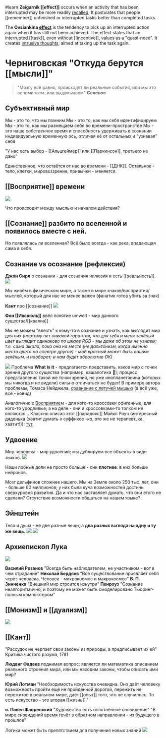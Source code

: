 #learn 
**Zeigarnik [[effect]]** occurs when an activity that has been interrupted may be more readily [recalled](https://en.wikipedia.org/wiki/Recall_(memory)); It postulates that people [[remember]] unfinished or interrupted tasks better than completed tasks.

The **Ovsiankina [effect](effect)** is the tendency to pick up an interrupted action again when it has still not been achieved. The effect states that an interrupted [[task]], even without [[incentive]], values as a "quasi-need". It creates [intrusive thoughts](https://en.wikipedia.org/wiki/Cognitive_dissonance "Cognitive dissonance"), aimed at taking up the task again.

# Черниговская "Откуда берутся [[мысли]]"

>"Мозгу всё равно, происходят ли реальные события, или мы это вспоминаем, или выдумываем" **Сеченов**

## Субъективный мир 
Мы - это то, что мы помним
Мы - это то, как мы себя идентифицируем
Мы - это то, как мы размещаем себя во времени-пространстве
Мы - это наше *собственное* время и способность удерживать в сознании индивидуальную временную ось, отличая её от остальных и "узнавая" себя

"У нас есть выбор - [[Альцгеймер]] или [[Паркинсон]], третьего не дано"

Единственное, что остаётся от нас во времени - [[ДНК]]. Остальное - тело, клетки, мировоззрение, привычки - меняется.

## [[Восприятие]] времени
![](Pasted%20image%2020210419163716.png)

Что происходит между мыслью и началом действия?

## [[Сознание]] разбито по вселенной и появилось вместе с ней. 
Но появлялась ли вселенная? Всё было всегда - как река, впадающая сама в себя.

## Сознание vs осознание (рефлексия)

**Джон Сирл** о сознании - для сознания иллюзия и есть [[реальность]].
![](Pasted%20image%2020210419164729.png)

Мы живём в физическом мире, а также в мире знаков/восприятия/мыслей, который для нас не менее важен (фанатик готов убить за знак)

**Кант** про [[сознание]]
![](Pasted%20image%2020210419164842.png)

**Фон [[Икскюль]]** ввёл понятие umwelt	 - мир данного существа/[[квалиа]]

Мы не можем "влезть" к кому-то в сознание и узнать, как выглядит мир для них *(поэтому нет никакой гарантии, что для тебя и меня зелёный цвет выглядит одинаково по шкале RGB - мы даже об этом не узнаем; т.е. сама шкала, пока она на месте (не дальтонизм, когда именно место цвета на спектре другое) - мой красный может быть вашим зелёным, и наоборот; и нам будет абсолютно ОК)*

![](Pasted%20image%2020210419165853.png)
Проблема **What is it** - предлагается представить, каков мир с точки зрения другого существа (например, кашалотика 🥰); процесс представления такой же точки зрения, но уже инопланетянина (которых мы никогда и не видели) сильно отличаться не будет! В примере автора проблемы, Томаса Нейджела, [сравнение с летучей мышью](https://www.psychologytoday.com/us/blog/animal-minds/201202/what-is-it-be-bat) (а всё уже, всё - ковид)

Аналогично с [Восприятие](Восприятие)м - для кого-то кроссовки офигенные, для кого-то уродливые; а на деле - они и кроссовками-то толком не являются... Классно описал этот [[парадокс]] Майкл Роуч (интересный дяденька (хватит думать о суффиксе *-ка*, это же не терапевт_ка, хватит!)): [тут](https://www.youtube.com/watch?v=k7Y_F6p13vg)

## Удвоение
Мир человека - мир удвоений; мы дублируем все объекты в виде знаков.
![](Pasted%20image%2020210419170537.png)

Наши лобные доли не просто больше - они **плотнее**: в них больше нейронов. 

Мозг дельфинов сложнее нашего. Мы на Земле около 250 тыс. лет, они - больше 60 миллионов; у них была куча возможностей достичь сверхуровня развития. Да и что нас заставляет думать, что они этого не сделали? Отсутствие возможности общаться на нашем языке? 

## Эйнштейн
Тело и душа - не две разные вещи, а **два разных взгляда на одну и ту же вещь.**
![](Pasted%20image%2020210419171116.png)
![](Pasted%20image%2020210419182818.png)

## Архиепископ Лука
![](Pasted%20image%2020210419180919.png)

**Василий Розанов** "Всегда быть наблюдателем, не участником - вот в чём страдание"
**Николай Бердяев** "Всё существование проявляет себя через человека. Человек - микрокосмос и макрокосмос"
**В. П. Зинченко** "Внешний мир строится изнутри"
**Пенроуз** "Сознание неалгоритмично, и поэтому не может быть смоделировано Тьюринг-полным компьютером"

## [[Монизм]] и [[дуализм]]
![](Pasted%20image%2020210419181556.png)

## [[Кант]]
"Рассудок не черпает свои законы из природы, а предписывает их ей"
Критика чистого разума, 1781

**Людвиг Фадеев** поднимал вопрос: является ли математика описанием реального строения мира, или мы находим законы, чтобы описать ими мир?

**Юрий Лотман** "Необходимость искусства очевидна. Оно даёт человеку возможность пройти ещё не пройденной дорогой, пережить не пережитое в реальном мире, даёт [[опыт]] того, что не случилось. То есть искусство - это вторая [[жизнь]]."

**о. Павел Флоренский**
"Художество есть оплотнённое сновидение"
"В мире сновидений время течёт в обратном направлении - из будущего в прошлое"

Логика может быть препятствием для получения новых знаний
![](Pasted%20image%2020210419182534.png)

